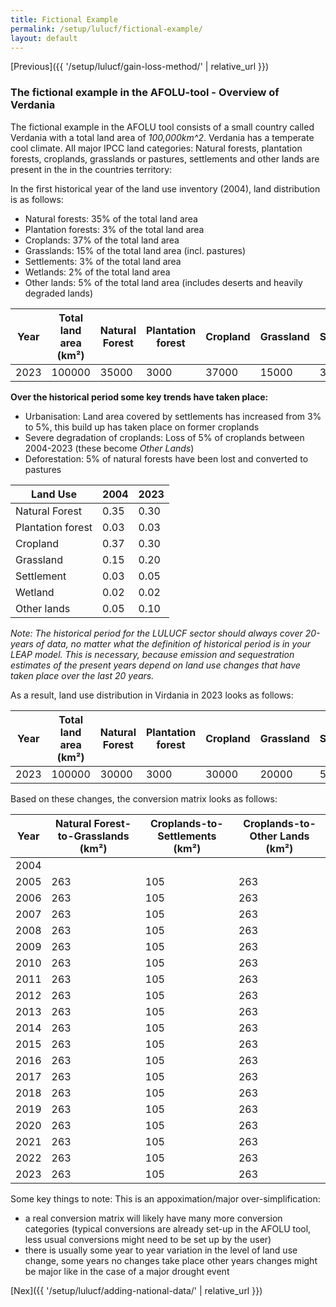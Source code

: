 ```yaml
---
title: Fictional Example
permalink: /setup/lulucf/fictional-example/
layout: default
---
```

[Previous]({{ '/setup/lulucf/gain-loss-method/' | relative_url }})

### The fictional example in the AFOLU-tool - Overview of Verdania

The fictional example in the AFOLU tool consists of a small country called Verdania with a total land area of *100,000km^2*. Verdania has a temperate cool climate. 
All  major IPCC land categories: Natural forests, plantation forests, croplands, grasslands or pastures, settlements and other lands are present in the 
in the countries territory:

In the first historical year of the land use inventory (2004), land distribution is as follows:
- Natural forests: 35% of the total land area
- Plantation forests: 3% of the total land area
- Croplands: 37% of the total land area
- Grasslands: 15% of the total land area (incl. pastures) 
- Settlements: 3% of the total land area
- Wetlands: 2% of the total land area
- Other lands: 5% of the total land area (includes deserts and heavily degraded lands)

| Year | Total land area (km²) | Natural Forest | Plantation forest | Cropland | Grassland | Settlement | Wetland | Other lands |
|------|------------------------|----------------|-------------------|-----------|------------|-------------|----------|--------------|
| 2023 | 100000                | 35000          | 3000              | 37000     | 15000      | 3000        | 2000     | 5000         |  

**Over the historical period some key trends have taken place:**

- Urbanisation: Land area covered by settlements has increased from 3% to 5%, this build up has taken place on former croplands
- Severe degradation of croplands: Loss of 5% of croplands between 2004-2023 (these become _Other Lands_)
- Deforestation: 5% of natural forests have been lost and converted to pastures

| Land Use           | 2004 | 2023 |
|--------------------|------|------|
| Natural Forest     | 0.35 | 0.30 |
| Plantation forest  | 0.03 | 0.03 |
| Cropland           | 0.37 | 0.30 |
| Grassland          | 0.15 | 0.20 |
| Settlement         | 0.03 | 0.05 |
| Wetland            | 0.02 | 0.02 |
| Other lands        | 0.05 | 0.10 |  

_Note: The historical period for the LULUCF sector should always cover 20-years of data, no matter what the definition of 
historical period is in your LEAP model. This is necessary, because emission and sequestration estimates of the present years
depend on land use changes that have taken place over the last 20 years._ 

As a result, land use distribution in Virdania in 2023 looks as follows:

| Year | Total land area (km²) | Natural Forest | Plantation forest | Cropland | Grassland | Settlement | Wetland | Other lands |
|------|------------------------|----------------|-------------------|-----------|------------|-------------|----------|--------------|
| 2023 | 100000                | 30000          | 3000              | 30000     | 20000      | 5000        | 2000     | 10000        |  

Based on these changes, the conversion matrix looks as follows:

| Year | Natural Forest-to-Grasslands (km²) | Croplands-to-Settlements (km²) | Croplands-to-Other Lands (km²) |
|------|------------------------------------|--------------------------------|--------------------------------|
| 2004 |                                    |                                |                                |
| 2005 | 263                                | 105                            | 263                            |
| 2006 | 263                                | 105                            | 263                            |
| 2007 | 263                                | 105                            | 263                            |
| 2008 | 263                                | 105                            | 263                            |
| 2009 | 263                                | 105                            | 263                            |
| 2010 | 263                                | 105                            | 263                            |
| 2011 | 263                                | 105                            | 263                            |
| 2012 | 263                                | 105                            | 263                            |
| 2013 | 263                                | 105                            | 263                            |
| 2014 | 263                                | 105                            | 263                            |
| 2015 | 263                                | 105                            | 263                            |
| 2016 | 263                                | 105                            | 263                            |
| 2017 | 263                                | 105                            | 263                            |
| 2018 | 263                                | 105                            | 263                            |
| 2019 | 263                                | 105                            | 263                            |
| 2020 | 263                                | 105                            | 263                            |
| 2021 | 263                                | 105                            | 263                            |
| 2022 | 263                                | 105                            | 263                            |
| 2023 | 263                                | 105                            | 263                            |

Some key things to note: 
This is an appoximation/major over-simplification:
- a real conversion matrix will likely have many more conversion categories (typical conversions are already set-up in the AFOLU tool, 
less usual conversions might need to be set up by the user)  
- there is usually some year to year variation in the level of land use change, some years no changes take place other years changes might be major like 
in the case of a major drought event

[Nex]({{ '/setup/lulucf/adding-national-data/' | relative_url }})



